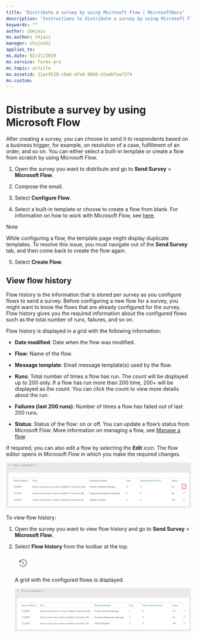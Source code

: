 ```yaml
---
title: "Distribute a survey by using Microsoft Flow | MicrosoftDocs"
description: "Instructions to distribute a survey by using Microsoft Flow"
keywords: ""
author: sbmjais
ms.author: shjais
manager: shujoshi
applies_to: 
ms.date: 02/21/2019
ms.service: forms-pro
ms.topic: article
ms.assetid: 11ac9528-c0a6-4fe6-9886-d2a4bfaa72f4
ms.custom: 
---
```

# Distribute a survey by using Microsoft Flow

After creating a survey, you can choose to send it to respondents based on a business trigger, for example, on resolution of a case, fulfillment of an order, and so on. You can either select a built-in template or create a flow from scratch by using Microsoft Flow.

1.  Open the survey you want to distribute and go to **Send Survey** &gt; **Microsoft Flow**.

2.  Compose the email.

3.  Select **Configure Flow**.

4.  Select a built-in template or choose to create a flow from blank. For information on how to work with Microsoft Flow, see [here](https://docs.microsoft.com/en-us/flow/get-started-logic-template).  

> [!NOTE]
> While configuring a flow, the template page might display duplicate templates. To resolve this issue, you must navigate out of the **Send Survey** tab, and then come back to create the flow again.

5.  Select **Create Flow**.

## View flow history

Flow history is the information that is stored per survey as you configure flows to send a survey. Before configuring a new flow for a survey, you might want to know the flows that are already configured for the survey. Flow history gives you the required information about the configured flows such as the total number of runs, failures, and so on.

Flow history is displayed in a grid with the following information:

- **Date modified**: Date when the flow was modified.

- **Flow**: Name of the flow.

- **Message template**: Email message template(s) used by the flow.

- **Runs**: Total number of times a flow has run. The count will be displayed up to 200 only. If a flow has run more than 200 time, 200+ will be displayed as the count. You can click the count to view more details about the run.

- **Failures (last 200 runs)**: Number of times a flow has failed out of last 200 runs.

- **Status**: Status of the flow: on or off. You can update a flow’s status from Microsoft Flow. More information on managing a flow, see [Manage a flow](https://docs.microsoft.com/en-us/flow/get-started-logic-flow#manage-a-flow).  

If required, you can also edit a flow by selecting the **Edit** icon. The flow editor opens in Microsoft Flow in which you make the required changes.

![edit a flow](media/edit-flow.png "Edit a flow")  

To view flow history:

1.  Open the survey you want to view flow history and go to **Send Survey** &gt; **Microsoft Flow**.

2.  Select **Flow history** from the toolbar at the top.

    ![view flow history](media/view-flow-history.png "View flow history")  

    A grid with the configured flows is displayed.

    ![flow history details](media/flow-history-details.png "Flow history details")  

